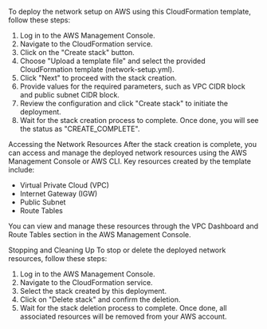 To deploy the network setup on AWS using this CloudFormation template, follow these steps:

1. Log in to the AWS Management Console.
2. Navigate to the CloudFormation service.
3. Click on the "Create stack" button.
4. Choose "Upload a template file" and select the provided CloudFormation template (network-setup.yml).
5. Click "Next" to proceed with the stack creation.
6. Provide values for the required parameters, such as VPC CIDR block and public subnet CIDR block.
7. Review the configuration and click "Create stack" to initiate the deployment.
8. Wait for the stack creation process to complete. Once done, you will see the status as "CREATE_COMPLETE".

Accessing the Network Resources
After the stack creation is complete, you can access and manage the deployed network resources using the AWS Management Console or AWS CLI. Key resources created by the template include:
- Virtual Private Cloud (VPC)
- Internet Gateway (IGW)
- Public Subnet
- Route Tables

You can view and manage these resources through the VPC Dashboard and Route Tables section in the AWS Management Console.

Stopping and Cleaning Up
To stop or delete the deployed network resources, follow these steps:

1. Log in to the AWS Management Console.
2. Navigate to the CloudFormation service.
3. Select the stack created by this deployment.
4. Click on "Delete stack" and confirm the deletion.
5. Wait for the stack deletion process to complete. Once done, all associated resources will be removed from your AWS account.
